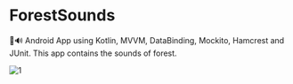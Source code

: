 # ForestSounds
🌲🔊 Android App using Kotlin, MVVM, DataBinding, Mockito, Hamcrest and JUnit. This app contains the sounds of forest.

![1](https://user-images.githubusercontent.com/76612421/126187324-9f905bdc-dc1a-4e99-86b7-c3753564bf5a.PNG)
